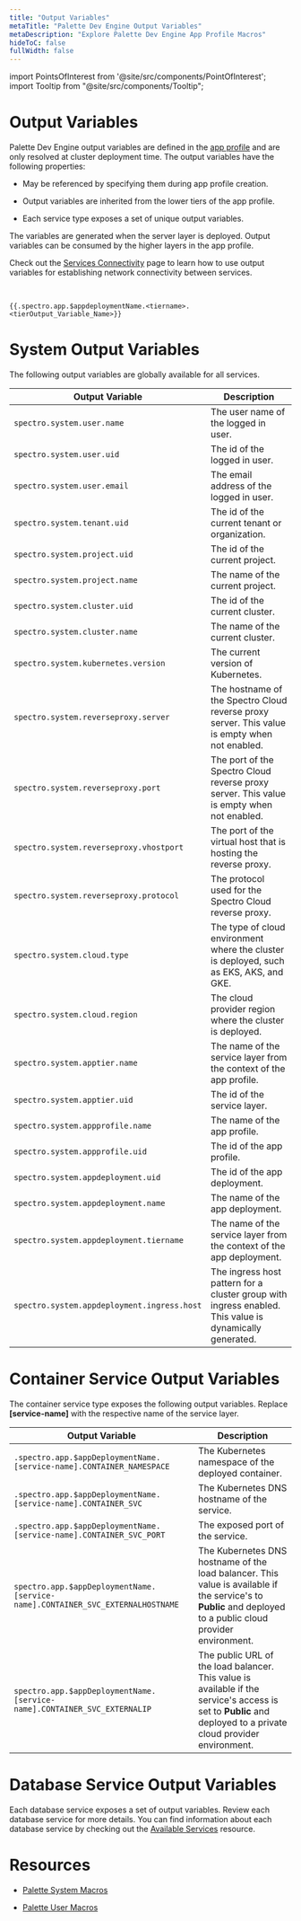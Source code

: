 ```yaml
---
title: "Output Variables"
metaTitle: "Palette Dev Engine Output Variables"
metaDescription: "Explore Palette Dev Engine App Profile Macros"
hideToC: false
fullWidth: false
---
```





import PointsOfInterest from '@site/src/components/PointOfInterest';
import Tooltip from "@site/src/components/Tooltip";


# Output Variables

Palette Dev Engine output variables are defined in the [app profile](/glossary-all#appprofile) and are only resolved at cluster deployment time. The output variables have the following properties:

* May be referenced by specifying them during app profile creation.

* Output variables are inherited from the lower tiers of the app profile.

* Each service type exposes a set of unique output variables. 



The variables are generated when the server layer is deployed. Output variables can be consumed by the higher layers in the app profile. 

Check out the [Services Connectivity](/devx/app-profile/services/connectivity) page to learn how to use output variables for establishing network connectivity between services.


<br /> 


```
{{.spectro.app.$appdeploymentName.<tiername>.<tierOutput_Variable_Name>}}
```

# System Output Variables

The following output variables are globally available for all services.

| Output Variable | Description |
| --- | --- |
| `spectro.system.user.name` | The user name of the logged in user. |
| `spectro.system.user.uid` | The id of the logged in user.|
| `spectro.system.user.email` | The email address of the logged in user. |
| `spectro.system.tenant.uid `| The id of the current tenant or organization. |
| `spectro.system.project.uid` | The id of the current project. |
| `spectro.system.project.name` | The name of the current project. |
| `spectro.system.cluster.uid` |  The id of the current cluster. |
| `spectro.system.cluster.name` | The name of the current cluster. |
| `spectro.system.kubernetes.version` | The current version of Kubernetes. |
| `spectro.system.reverseproxy.server` | The hostname of the Spectro Cloud reverse proxy server. This value is empty when not enabled. |
| `spectro.system.reverseproxy.port` | The port of the Spectro Cloud reverse proxy server. This value is empty when not enabled. |
| `spectro.system.reverseproxy.vhostport` | The port of the virtual host that is hosting the reverse proxy. |
| `spectro.system.reverseproxy.protocol` | The protocol used for the Spectro Cloud reverse proxy. |
| `spectro.system.cloud.type` | The type of cloud environment where the cluster is deployed, such as EKS, AKS, and GKE. |
| `spectro.system.cloud.region` |  The cloud provider region where the cluster is deployed.|
| `spectro.system.apptier.name` | The name of the service layer from the context of the app profile. |
| `spectro.system.apptier.uid` | The id of the service layer. |
| `spectro.system.appprofile.name` | The name of the app profile. |
| `spectro.system.appprofile.uid` |  The  id of the app profile. |
| `spectro.system.appdeployment.uid` | The id of the app deployment.  |
| `spectro.system.appdeployment.name` | The name of the app deployment. |
| `spectro.system.appdeployment.tiername` | The name of the service layer from the context of the app deployment. |
| `spectro.system.appdeployment.ingress.host` | The ingress host pattern for a cluster group with ingress enabled. This value is dynamically generated. |

# Container Service Output Variables

The container service type exposes the following output variables. Replace **[service-name]** with the respective name of the service layer.

| Output Variable | Description |
| --- | --- |
| `.spectro.app.$appDeploymentName.[service-name].CONTAINER_NAMESPACE` | The Kubernetes namespace of the deployed container.  |
|`.spectro.app.$appDeploymentName.[service-name].CONTAINER_SVC`  | The Kubernetes DNS hostname of the service. |
|`.spectro.app.$appDeploymentName.[service-name].CONTAINER_SVC_PORT`  | The exposed port of the service. |
| `spectro.app.$appDeploymentName.[service-name].CONTAINER_SVC_EXTERNALHOSTNAME`| The Kubernetes DNS hostname of the load balancer. This value is available if the service's  to **Public** and deployed to a public cloud provider environment. |
|`spectro.app.$appDeploymentName.[service-name].CONTAINER_SVC_EXTERNALIP`| The public URL of the load balancer. This value is available if the service's access is set to **Public** and deployed to a private cloud provider environment.|

# Database Service Output Variables

Each database service exposes a set of output variables. Review each database service for more details. You can find information about each database service by checking out the [Available Services](/devx/app-profile/services/service-listings) resource.

# Resources

* [Palette System Macros](/registries-and-packs/pack-constraints#packmacros)

* [Palette User Macros](/clusters/cluster-management/macros#overview)
<br />
